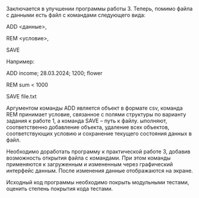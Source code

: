  Заключается в улучшении программы работы 3. Теперь, помимо файла с данными есть файл с командами следующего вида:

 ADD <данные>, 

REM <условие>, 

SAVE <filename>

 Например:

 ADD income; 28.03.2024; 1200; flower

 REM sum < 1000

 SAVE file.txt

 Аргументом команды ADD является объект в формате csv, команда REM принимает условие, связанное с полями структуры по варианту задания к работе 1, а команда SAVE – путь к файлу. ыполняют, соответственно добавление объекта, удаление всех объектов, соответствующих условию и сохранение текущего состояния данных в файл.

 Необходимо доработать программу к практической работе 3, добавив возможность открытия файла с командами. При этом команды применяются к загруженным и измененным через графический интерфейс данным. После изменения данные отображаются на экране.

 Исходный код программы необходимо покрыть модульными тестами, оценить степень покрытия кода тестами.